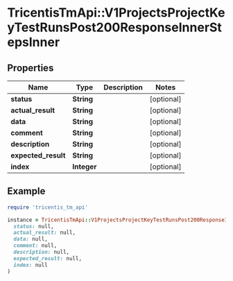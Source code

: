 # TricentisTmApi::V1ProjectsProjectKeyTestRunsPost200ResponseInnerStepsInner

## Properties

| Name | Type | Description | Notes |
| ---- | ---- | ----------- | ----- |
| **status** | **String** |  | [optional] |
| **actual_result** | **String** |  | [optional] |
| **data** | **String** |  | [optional] |
| **comment** | **String** |  | [optional] |
| **description** | **String** |  | [optional] |
| **expected_result** | **String** |  | [optional] |
| **index** | **Integer** |  | [optional] |

## Example

```ruby
require 'tricentis_tm_api'

instance = TricentisTmApi::V1ProjectsProjectKeyTestRunsPost200ResponseInnerStepsInner.new(
  status: null,
  actual_result: null,
  data: null,
  comment: null,
  description: null,
  expected_result: null,
  index: null
)
```

